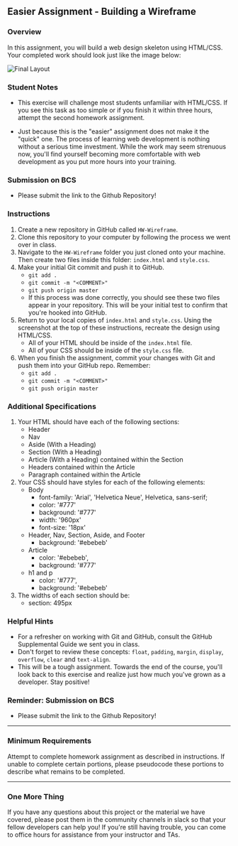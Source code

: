 ## Easier Assignment - Building a Wireframe

### Overview

In this assignment, you will build a web design skeleton using HTML/CSS. Your completed work should look just like the image below:

![Final Layout](Images/Easier-Layout.png)

### Student Notes

- This exercise will challenge most students unfamiliar with HTML/CSS. If you see this task as too simple or if you finish it within three hours, attempt the second homework assignment.

- Just because this is the "easier" assignment does not make it the "quick" one. The process of learning web development is nothing without a serious time investment. While the work may seem strenuous now, you'll find yourself becoming more comfortable with web development as you put more hours into your training.

### Submission on BCS

- Please submit the link to the Github Repository!

### Instructions

1. Create a new repository in GitHub called `HW-Wireframe`.
2. Clone this repository to your computer by following the process we went over in class.
3. Navigate to the `HW-Wireframe` folder you just cloned onto your machine. Then create two files inside this folder: `index.html` and `style.css`.
4. Make your initial Git commit and push it to GitHub.
   - `git add .`
   - `git commit -m "<COMMENT>"`
   - `git push origin master`
   - If this process was done correctly, you should see these two files appear in your repository. This will be your initial test to confirm that you're hooked into GitHub.
5. Return to your local copies of `index.html` and `style.css`. Using the screenshot at the top of these instructions, recreate the design using HTML/CSS.
   - All of your HTML should be inside of the `index.html` file.
   - All of your CSS should be inside of the `style.css` file.
6. When you finish the assignment, commit your changes with Git and push them into your GitHub repo. Remember:
   - `git add .`
   - `git commit -m "<COMMENT>"`
   - `git push origin master`

### Additional Specifications

1. Your HTML should have each of the following sections:
   - Header
   - Nav
   - Aside (With a Heading)
   - Section (With a Heading)
   - Article (With a Heading) contained within the Section
   - Headers contained within the Article
   - Paragraph contained within the Article
2. Your CSS should have styles for each of the following elements:
   - Body
     - font-family: 'Arial', 'Helvetica Neue', Helvetica, sans-serif;
     - color: '#777'
     - background: '#777'
     - width: '960px'
     - font-size: '18px'
   - Header, Nav, Section, Aside, and Footer
     - background: '#ebebeb'
   - Article
     - color: '#ebebeb',
     - background: '#777'
   - h1 and p
     - color: '#777',
     - background: '#ebebeb'
3. The widths of each section should be:
   - section: 495px

### Helpful Hints

- For a refresher on working with Git and GitHub, consult the GitHub Supplemental Guide we sent you in class.
- Don't forget to review these concepts: `float`, `padding`, `margin`, `display`, `overflow`, `clear` and `text-align`.
- This will be a tough assignment. Towards the end of the course, you'll look back to this exercise and realize just how much you've grown as a developer. Stay positive!

### Reminder: Submission on BCS

- Please submit the link to the Github Repository!

---

### Minimum Requirements

Attempt to complete homework assignment as described in instructions. If unable to complete certain portions, please pseudocode these portions to describe what remains to be completed.

---

### One More Thing

If you have any questions about this project or the material we have covered, please post them in the community channels in slack so that your fellow developers can help you! If you're still having trouble, you can come to office hours for assistance from your instructor and TAs.
